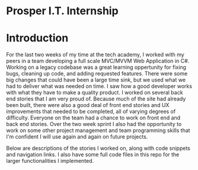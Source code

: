 # Prosper I.T. Internship

<h1> Introduction </h1>
  
  <p>For the last two weeks of my time at the tech academy, I worked with my peers in a team developing a full scale MVC/MVVM Web Application in C#. Working on a legacy codebase was a great learning oppertunity for fixing bugs, cleaning up code, and adding requested features. There were some big changes that could have been a large time sink, but we used what we had to deliver what was needed on time. I saw how a good developer works with what they have to make a quality product. I worked on several back end stories that I am very proud of. Because much of the site had already been built, there were also a good deal of front end stories and UX improvements that needed to be completed, all of varying degrees of difficulty. Everyone on the team had a chance to work on front end and back end stories. Over the two week sprint I also had the opportunity to work on some other project management and team programming skills that I'm confident I will use again and again on future projects.

Below are descriptions of the stories I worked on, along with code snippets and navigation links. I also have some full code files in this repo for the larger functionalities I implemented.</p>
